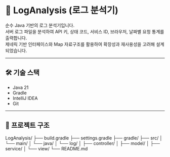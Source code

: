 # 🧾 LogAnalysis (로그 분석기)

순수 Java 기반의 로그 분석기입니다.  
서버 로그 파일을 분석하여 API 키, 상태 코드, 서비스 ID, 브라우저, 날짜별 요청 통계를 출력합니다.  
제네릭 기반 인터페이스와 Map 자료구조를 활용하여 확장성과 재사용성을 고려해 설계되었습니다.

---

## 🛠 기술 스택

- Java 21
- Gradle
- IntelliJ IDEA
- Git

---

## 📂 프로젝트 구조
LogAnalysis/
├── build.gradle
├── settings.gradle
├── gradle/
├── src/
│ └── main/
│ └── java/
│ └── log/
│ ├── controller/
│ ├── model/
│ ├── service/
│ └── view/
└── README.md
